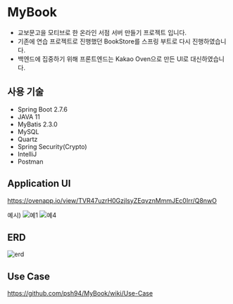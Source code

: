 # MyBook
- 교보문고을 모티브로 한 온라인 서점 서버 만들기 프로젝트 입니다.
- 기존에 연습 프로젝트로 진행했던 BookStore를 스프링 부트로 다시 진행하였습니다.
- 백엔드에 집중하기 위해 프론트엔드는 Kakao Oven으로 만든 UI로 대신하였습니다.

## 사용 기술
- Spring Boot 2.7.6
- JAVA 11
- MyBatis 2.3.0
- MySQL
- Quartz
- Spring Security(Crypto)
- IntelliJ
- Postman

## Application UI
https://ovenapp.io/view/TVR47uzrH0GzjlsyZEqvznMmmJEc0Irr/Q8nwO

예시)
![예1](https://user-images.githubusercontent.com/84213252/206838198-8de8e2d1-3d3f-4330-8813-2d625646b538.PNG)
![예4](https://user-images.githubusercontent.com/84213252/206838203-ecd0eca5-ba65-45f0-9c6a-79d4d6396b34.PNG)



## ERD
![erd](https://user-images.githubusercontent.com/84213252/206838089-aa367fc7-4124-42fb-a937-82575c940064.PNG)


## Use Case
https://github.com/psh94/MyBook/wiki/Use-Case
